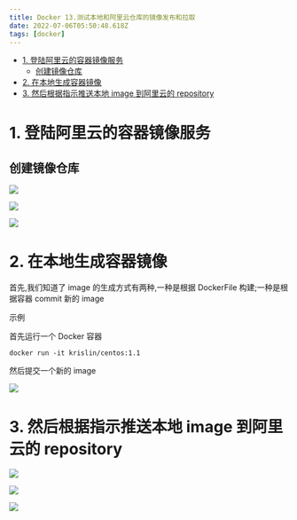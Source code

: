 ```yaml
---
title: Docker 13.测试本地和阿里云仓库的镜像发布和拉取
date: 2022-07-06T05:50:48.618Z
tags: [docker]
---
```

- [1. 登陆阿里云的容器镜像服务](#1-登陆阿里云的容器镜像服务)
  - [创建镜像仓库](#创建镜像仓库)
- [2. 在本地生成容器镜像](#2-在本地生成容器镜像)
- [3. 然后根据指示推送本地 image 到阿里云的 repository](#3-然后根据指示推送本地-image-到阿里云的-repository)

# 1. 登陆阿里云的容器镜像服务

##  创建镜像仓库

![](https://gitee.com/krislin_zhao/IMGcloud/raw/master/img/20200526161730.png)

![](https://gitee.com/krislin_zhao/IMGcloud/raw/master/img/20200526161823.png)

![](https://gitee.com/krislin_zhao/IMGcloud/raw/master/img/20200526162018.png)

# 2. 在本地生成容器镜像

首先,我们知道了 image 的生成方式有两种,一种是根据 DockerFile 构建;一种是根据容器 commit 新的 image

示例

首先运行一个 Docker 容器

```shell
docker run -it krislin/centos:1.1
```

然后提交一个新的 image

![](https://gitee.com/krislin_zhao/IMGcloud/raw/master/img/20200526162247.png)

# 3. 然后根据指示推送本地 image 到阿里云的 repository

![](https://gitee.com/krislin_zhao/IMGcloud/raw/master/img/20200526161906.png)

![](https://gitee.com/krislin_zhao/IMGcloud/raw/master/img/20200526163110.png)

![](https://gitee.com/krislin_zhao/IMGcloud/raw/master/img/20200526163137.png)